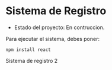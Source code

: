 <h1>Sistema de Registro</h1>


- Estado del proyecto: En contruccion.

Para ejecutar el sistema, debes poner:

``` npm install react ```

Sistema de registro 2
